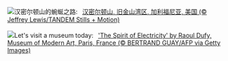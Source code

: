 ![](https://www.bing.com/th?id=OHR.MountHamilton_ZH-CN4280549129_UHD.jpg&w=1000)汉密尔顿山的蜿蜒之路:&nbsp;&ensp;[汉密尔顿山, 旧金山湾区, 加利福尼亚, 美国 (© Jeffrey Lewis/TANDEM Stills + Motion)](https://www.bing.com/th?id=OHR.MountHamilton_ZH-CN4280549129_UHD.jpg)
<br><br/>
![](https://www.bing.com/th?id=OHR.DufyRoom_EN-US3759763345_UHD.jpg&w=1000)Let's visit a museum today:&nbsp;&ensp;['The Spirit of Electricity' by Raoul Dufy, Museum of Modern Art, Paris, France (© BERTRAND GUAY/AFP via Getty Images)](https://www.bing.com/th?id=OHR.DufyRoom_EN-US3759763345_UHD.jpg)
<br><br/>
